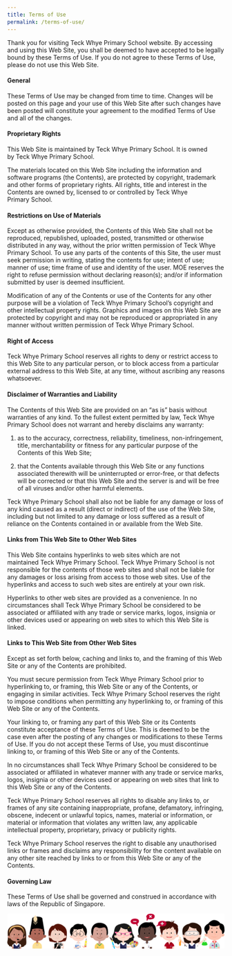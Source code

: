 ```yaml
---
title: Terms of Use
permalink: /terms-of-use/
---
```

Thank you for visiting Teck Whye Primary School website. By accessing and using this Web Site, you shall be deemed to have accepted to be legally bound by these Terms of Use. If you do not agree to these Terms of Use, please do not use this Web Site.

#### **General**
These Terms of Use may be changed from time to time. Changes will be posted on this page and your use of this Web Site after such changes have been posted will constitute your agreement to the modified Terms of Use and all of the changes. 
#### **Proprietary Rights**
This Web Site is maintained by Teck Whye Primary School. It is owned by Teck Whye Primary School. 
    
The materials located on this Web Site including the information and software programs (the Contents), are protected by copyright, trademark and other forms of proprietary rights. All rights, title and interest in the Contents are owned by, licensed to or controlled by Teck Whye Primary School. 
    

#### **Restrictions on Use of Materials** 

Except as otherwise provided, the Contents of this Web Site shall not be reproduced, republished, uploaded, posted, transmitted or otherwise distributed in any way, without the prior written permission of Teck Whye Primary School. To use any parts of the contents of this Site, the user must seek permission in writing, stating the contents for use; intent of use; manner of use; time frame of use and identity of the user. MOE reserves the right to refuse permission without declaring reason(s); and/or if information submitted by user is deemed insufficient. 
    
Modification of any of the Contents or use of the Contents for any other purpose will be a violation of Teck Whye Primary School’s copyright and other intellectual property rights. Graphics and images on this Web Site are protected by copyright and may not be reproduced or appropriated in any manner without written permission of Teck Whye Primary School. 
    

#### **Right of Access** 

Teck Whye Primary School reserves all rights to deny or restrict access to this Web Site to any particular person, or to block access from a particular external address to this Web Site, at any time, without ascribing any reasons whatsoever.

#### **Disclaimer of Warranties and Liability** 

The Contents of this Web Site are provided on an “as is” basis without warranties of any kind. To the fullest extent permitted by law, Teck Whye Primary School does not warrant and hereby disclaims any warranty: 
    
1. as to the accuracy, correctness, reliability, timeliness, non-infringement, title, merchantability or fitness for any particular purpose of the Contents of this Web Site; 

3. that the Contents available through this Web Site or any functions associated therewith will be uninterrupted or error-free, or that defects will be corrected or that this Web Site and the server is and will be free of all viruses and/or other harmful elements. 

Teck Whye Primary School shall also not be liable for any damage or loss of any kind caused as a result (direct or indirect) of the use of the Web Site, including but not limited to any damage or loss suffered as a result of reliance on the Contents contained in or available from the Web Site.
    

#### **Links from This Web Site to Other Web Sites** 

This Web Site contains hyperlinks to web sites which are not maintained Teck Whye Primary School. Teck Whye Primary School is not responsible for the contents of those web sites and shall not be liable for any damages or loss arising from access to those web sites. Use of the hyperlinks and access to such web sites are entirely at your own risk. 
    
Hyperlinks to other web sites are provided as a convenience. In no circumstances shall Teck Whye Primary School be considered to be associated or affiliated with any trade or service marks, logos, insignia or other devices used or appearing on web sites to which this Web Site is linked.
    

#### **Links to This Web Site from Other Web Sites** 

Except as set forth below, caching and links to, and the framing of this Web Site or any of the Contents are prohibited. 
    
You must secure permission from Teck Whye Primary School prior to hyperlinking to, or framing, this Web Site or any of the Contents, or engaging in similar activities. Teck Whye Primary School reserves the right to impose conditions when permitting any hyperlinking to, or framing of this Web Site or any of the Contents. 
    
Your linking to, or framing any part of this Web Site or its Contents constitute acceptance of these Terms of Use. This is deemed to be the case even after the posting of any changes or modifications to these Terms of Use. If you do not accept these Terms of Use, you must discontinue linking to, or framing of this Web Site or any of the Contents. 
    
In no circumstances shall Teck Whye Primary School be considered to be associated or affiliated in whatever manner with any trade or service marks, logos, insignia or other devices used or appearing on web sites that link to this Web Site or any of the Contents. 
    
Teck Whye Primary School reserves all rights to disable any links to, or frames of any site containing inappropriate, profane, defamatory, infringing, obscene, indecent or unlawful topics, names, material or information, or material or information that violates any written law, any applicable intellectual property, proprietary, privacy or publicity rights. 
    
Teck Whye Primary School reserves the right to disable any unauthorised links or frames and disclaims any responsibility for the content available on any other site reached by links to or from this Web Site or any of the Contents.
    

#### **Governing Law** 

These Terms of Use shall be governed and construed in accordance with laws of the Republic of Singapore.

![](/images/kids.png)